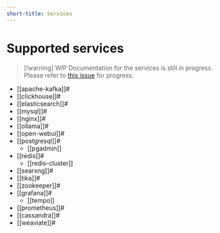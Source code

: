 ```yaml
---
short-title: Services
---
```


# Supported services

>[!warning] WIP
> Documentation for the services is still in progress. Please refer to [this issue][gh] for progress.

- [[apache-kafka]]#
- [[clickhouse]]#
- [[elasticsearch]]#
- [[mysql]]#
- [[nginx]]#
- [[ollama]]#
- [[open-webui]]#
- [[postgresql]]#
  - [[pgadmin]]
- [[redis]]#
  - [[redis-cluster]]
- [[searxng]]#
- [[tika]]#
- [[zookeeper]]#
- [[grafana]]#
  - [[tempo]]
- [[prometheus]]#
- [[cassandra]]#
- [[weaviate]]#

[gh]: https://github.com/juspay/services-flake/issues/132
